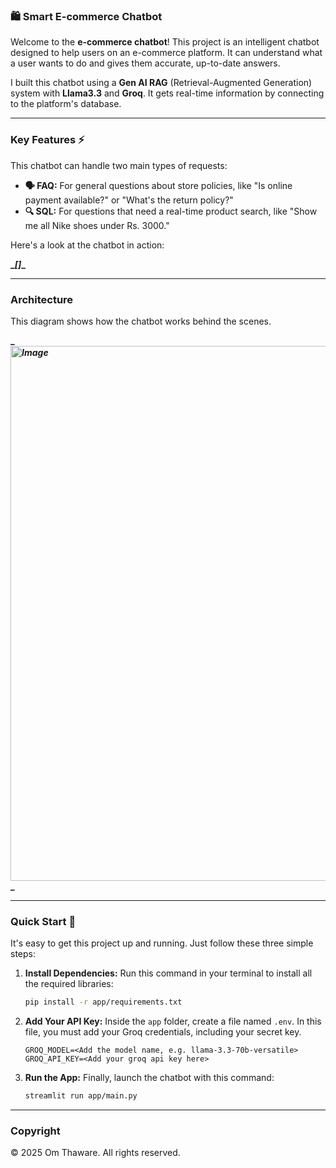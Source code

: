 ### 🛍️ Smart E-commerce Chatbot

Welcome to the **e-commerce chatbot**\! This project is an intelligent chatbot designed to help users on an e-commerce platform. It can understand what a user wants to do and gives them accurate, up-to-date answers.

I built this chatbot using a **Gen AI RAG** (Retrieval-Augmented Generation) system with **Llama3.3** and **Groq**. It gets real-time information by connecting to the platform's database.

-----

### Key Features ⚡️

This chatbot can handle two main types of requests:

  * **🗣️ FAQ:** For general questions about store policies, like "Is online payment available?" or "What's the return policy?"
  * **🔍 SQL:** For questions that need a real-time product search, like "Show me all Nike shoes under Rs. 3000."

Here's a look at the chatbot in action:

**\_*****[]*****\_**

-----

### Architecture

This diagram shows how the chatbot works behind the scenes.

**\_*****<img width="2320" height="856" alt="Image" src="https://github.com/user-attachments/assets/41de2aef-962f-4896-8622-c7d09b976df1" />*****\_**

-----

### Quick Start 🚀

It's easy to get this project up and running. Just follow these three simple steps:

1.  **Install Dependencies:**
    Run this command in your terminal to install all the required libraries:
    ```bash
    pip install -r app/requirements.txt
    ```
2.  **Add Your API Key:**
    Inside the `app` folder, create a file named `.env`. In this file, you must add your Groq credentials, including your secret key.
    ```text
    GROQ_MODEL=<Add the model name, e.g. llama-3.3-70b-versatile>
    GROQ_API_KEY=<Add your groq api key here>
    ```
3.  **Run the App:**
    Finally, launch the chatbot with this command:
    ```bash
    streamlit run app/main.py
    ```

-----

### Copyright

© 2025 Om Thaware. All rights reserved.

